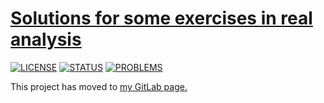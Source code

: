 # [Solutions for some exercises in real analysis][1]

[![LICENSE](https://img.shields.io/badge/license-BY--SA-blue.svg)](https://github.com/bazooka2th/real-analysis/blob/master/LICENSE.md)
[![STATUS](https://img.shields.io/badge/status-in%20progress-orange.svg "still working on it!")][1]
[![PROBLEMS](https://img.shields.io/badge/problems%20completed-1-red.svg "one done!")][1]

This project has moved to [my GitLab page.][2]

[1]: https://bazooka2th.github.io/real-analysis/
[2]: https://gitlab.com/bazooka2th/real-analysis
